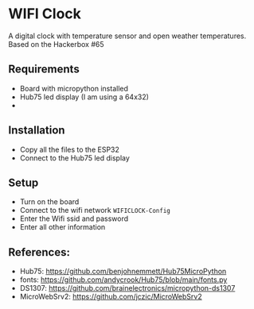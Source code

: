 # WIFI Clock

A digital clock with temperature sensor and open weather temperatures.
Based on the Hackerbox #65

## Requirements
* Board with micropython installed
* Hub75 led display (I am using a 64x32)
* 

## Installation

* Copy all the files to the ESP32
* Connect to the Hub75 led display

## Setup
* Turn on the board
* Connect to the wifi network `WIFICLOCK-Config`
* Enter the Wifi ssid and password
* Enter all other information

## References:
* Hub75: https://github.com/benjohnemmett/Hub75MicroPython
* fonts: https://github.com/andycrook/Hub75/blob/main/fonts.py
* DS1307: https://github.com/brainelectronics/micropython-ds1307
* MicroWebSrv2: https://github.com/jczic/MicroWebSrv2